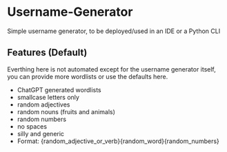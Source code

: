 # Username-Generator

Simple username generator, to be deployed/used in an IDE or a Python CLI

## Features (Default)

Everthing here is not automated except for the username generator itself, you can provide more wordlists or use the defaults here.

- ChatGPT generated wordlists 
- smallcase letters only
- random adjectives
- random nouns (fruits and animals)
- random numbers
- no spaces
- silly and generic
- Format: {random_adjective_or_verb}{random_word}{random_numbers}